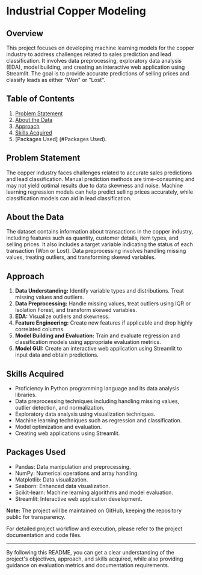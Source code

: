 # Industrial Copper Modeling

## Overview

This project focuses on developing machine learning models for the copper industry to address challenges related to sales prediction and lead classification. It involves data preprocessing, exploratory data analysis (EDA), model building, and creating an interactive web application using Streamlit. The goal is to provide accurate predictions of selling prices and classify leads as either "Won" or "Lost".

## Table of Contents

1. [Problem Statement](#problem-statement)
2. [About the Data](#about-the-data)
3. [Approach](#approach)
4. [Skills Acquired](#skills-acquired)
5. [Packages Used] (#Packages Used).

## Problem Statement

The copper industry faces challenges related to accurate sales predictions and lead classification. Manual prediction methods are time-consuming and may not yield optimal results due to data skewness and noise. Machine learning regression models can help predict selling prices accurately, while classification models can aid in lead classification.

## About the Data

The dataset contains information about transactions in the copper industry, including features such as quantity, customer details, item types, and selling prices. It also includes a target variable indicating the status of each transaction (Won or Lost). Data preprocessing involves handling missing values, treating outliers, and transforming skewed variables.

## Approach

1. **Data Understanding:** Identify variable types and distributions. Treat missing values and outliers. 
2. **Data Preprocessing:** Handle missing values, treat outliers using IQR or Isolation Forest, and transform skewed variables.
3. **EDA:** Visualize outliers and skewness. 
4. **Feature Engineering:** Create new features if applicable and drop highly correlated columns.
5. **Model Building and Evaluation:** Train and evaluate regression and classification models using appropriate evaluation metrics.
6. **Model GUI:** Create an interactive web application using Streamlit to input data and obtain predictions.

## Skills Acquired

- Proficiency in Python programming language and its data analysis libraries.
- Data preprocessing techniques including handling missing values, outlier detection, and normalization.
- Exploratory data analysis using visualization techniques.
- Machine learning techniques such as regression and classification.
- Model optimization and evaluation.
- Creating web applications using Streamlit.

## Packages Used

 - Pandas: Data manipulation and preprocessing.
 - NumPy: Numerical operations and array handling.
 - Matplotlib: Data visualization.
 - Seaborn: Enhanced data visualization.
 - Scikit-learn: Machine learning algorithms and model evaluation.
 - Streamlit: Interactive web application development.



**Note:** The project will be maintained on GitHub, keeping the repository public for transparency. 

For detailed project workflow and execution, please refer to the project documentation and code files.

---
By following this README, you can get a clear understanding of the project's objectives, approach, and skills acquired, while also providing guidance on evaluation metrics and documentation requirements.
